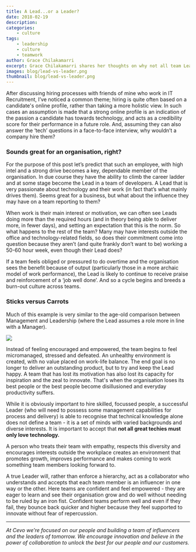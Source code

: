```yaml
---
title: A Lead...or a Leader?
date: 2018-02-19
description: 
categories:
    - culture
tags:
    - leadership
    - culture
    - teamwork
author: Grace Chilakamarri
excerpt: Grace Chilakamarri shares her thoughts on why not all team Leads are automatically Leaders
images: blog/lead-vs-leader.png
thumbnail: blog/lead-vs-leader.png
---
```

After discussing hiring processes with friends of mine who work in IT Recruitment, I’ve noticed a common theme; hiring is quite often based on a candidate's online profile, rather than taking a more holistic view. In such cases an assumption is made that a strong online profile is an indication of the passion a candidate has towards technology, and acts as a credibility score for their performance in a future role. And, assuming they can also answer the ‘tech’ questions in a face-to-face interview, why wouldn’t a company hire them?

### Sounds great for an organisation, right?

For the purpose of this post let’s predict that such an employee, with high intel and a strong drive becomes a key, dependable member of the organisation.  In due course they have the ability to climb the career ladder and at some stage become the Lead in a team of developers.  A Lead that is very passionate about technology and their work (in fact that’s what mainly drives them). Seems great for a business, but what about the influence they may have on a team reporting to them? 

When work is their main interest or motivation, we can often see Leads doing more than the required hours (and in theory being able to deliver more, in fewer days), and setting an expectation that this is the norm. So what happens to the rest of the team? Many may have interests outside the office and technology-related fields, so does their commitment come into question because they aren’t (and quite frankly don’t want to be) working a 50-60 hour week, even though their Lead does? 

If a team feels obliged or pressured to do overtime and the organisation sees the benefit because of output (particularly those in a more archaic model of work performance), the Lead is likely to continue to receive praise and reinforcement of a ‘job well done’. And so a cycle begins and breeds a burn-out culture across teams. 

### Sticks versus Carrots

Much of this example is very similar to the age-old comparison between Management and Leadership (where the Lead assumes a role more in line with a Manager).

<img src="/img/blog/manager-leader2.png">

Instead of feeling encouraged and empowered, the team begins to feel micromanaged, stressed and defeated. An unhealthy environment is created, with no value placed on work-life balance. The end goal is no longer to deliver an outstanding product, but to try and keep the Lead happy. A team that has lost its motivation has also lost its capacity for inspiration and the zeal to innovate. That's when the organisation loses its best people or the best people become disillusioned and everyday productivity suffers.

While it is obviously important to hire skilled, focussed people, a successful Leader (who will need to possess some management capabilities for process and delivery) is able to recognise that technical knowledge alone does not define a team - it is a set of minds with varied backgrounds and diverse interests. It is important to accept that **not all great techies must only love technology.**

A person who treats their team with empathy, respects this diversity and encourages interests outside the workplace creates an environment that promotes growth, improves performance and makes coming to work something team members looking forward to. 

A true Leader will, rather than enforce a hierarchy, act as a collaborator who understands and accepts that each team member is an influencer in one way or the other. Here teams are confident and feel empowered - they are eager to learn and see their organisation grow and do well without needing to be ruled by an iron fist. Confident teams perform well and even if they fail, they bounce back quicker and higher because they feel supported to innovate without fear of repercussion.

*** 
*At Cevo we’re focused on our people and building a team of influencers and the leaders of tomorrow. We encourage innovation and believe in the power of collaboration to unlock the best for our people and our customers.* 

